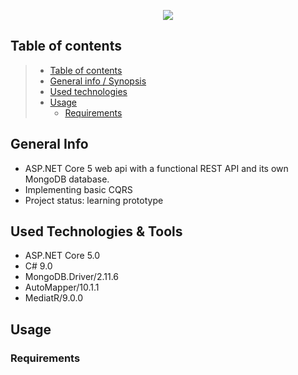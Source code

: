 <p align="center">
  <img src="https://user-images.githubusercontent.com/70706753/109709512-46a57180-7ba5-11eb-944e-3c0e918e4405.png" />
</p>

## Table of contents

> * [Table of contents](#table-of-contents)
> * [General info / Synopsis](#general-info)
> * [Used technologies](#used-technologies)
> * [Usage](#Usage)
>   * [Requirements](#Requirements)

## General Info

* ASP.NET Core 5 web api with a functional REST API and its own MongoDB database.
* Implementing basic CQRS
* Project status: learning prototype

## Used Technologies & Tools
* ASP.NET Core 5.0
* C# 9.0
* MongoDB.Driver/2.11.6
* AutoMapper/10.1.1
* MediatR/9.0.0

## Usage

### Requirements
